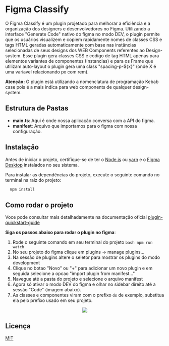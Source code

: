 # Figma Classify

O Figma Classify é um plugin projetado para melhorar a eficiência e a organização dos designers e desenvolvedores no Figma. Utilizando a interface "Generate Code" nativo do figma no modo DEV, o plugin permite que os usuários visualizem e copiem rapidamente nomes de classes CSS e tags HTML geradas automaticamente com base nas instâncias selecionadas de seus designs dos WEB Components referentes ao Design-system. Esse plugin gera classes CSS e codigo de tag HTML apenas para elementos variantes de componentes (Instancias) e para os Frame que utilizam auto-layout o plugin gera uma class "spacing-p-${x}" (onde X é uma variavel relacionando px com rem).

**Atenção:** O plugin está utilizando a nomenclatura de programação Kebab case poís é a mais indica para web components de qualquer design-system.

## Estrutura de Pastas

- **main.ts**: Aqui é onde nossa aplicação conversa com a API do figma.
- **manifest**: Arquivo que importamos para o figma com nossa configuração.

## Instalação
Antes de iniciar o projeto, certifique-se de ter o [Node.js](https://nodejs.org/) ou [yarn](https://yarnpkg.com/) e o [Figma Desktop](https://www.figma.com/downloads/) instalados no seu sistema.

Para instalar as dependências do projeto, execute o seguinte comando no terminal na raiz do projeto:

```bash
  npm install
```
    
## Como rodar o projeto

Voce pode consultar mais detalhadamente na documentação oficial [plugin-quickstart-guide](https://www.figma.com/plugin-docs/plugin-quickstart-guide/)

**Siga os passos abaixo para rodar o plugin no figma**:
1. Rode o seguinte comando em seu terminal do projeto ```bash npm run watch```
2. No seu projeto do figma clique em plugins -> manage plugins...
2. Na sessão de plugins altere o seletor para mostrar os plugins do modo development
3. Clique no botao "Novo" ou "+" para adicionar um novo plugin e em seguida selecione a opcao "import plugin from manifest..."
4. Navegue até a pasta do projeto e selecione o arquivo manifest
5. Agora só ativar o modo DEV do figma e olhar no sidebar direito até a sessão "Code" (imagem abaixo).
6. As classes e componentes viram com o prefixo ``ds`` de exemplo, substitua ela pelo prefixo usado em seu projeto.

<p align="center">
  <img src="https://github.com/lucbevilaqua/plugin-figma-classify/assets/77061281/66e58030-7bf9-4303-9b98-f4b3cde32dc4" />
</p>

## Licença

[MIT](https://choosealicense.com/licenses/mit/)
